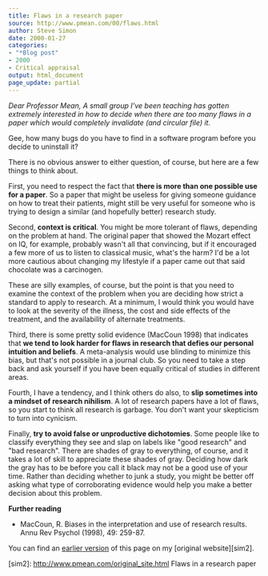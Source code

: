 ```yaml
---
title: Flaws in a research paper
source: http://www.pmean.com/00/flaws.html
author: Steve Simon
date: 2000-01-27
categories:
- "*Blog post"
- 2000
- Critical appraisal
output: html_document
page_update: partial
---
```


*Dear Professor Mean, A small group I've been teaching has gotten extremely interested in how to decide when there are too many flaws in a paper which would completely invalidate (and circular file) it.*

Gee, how many bugs do you have to find in a software program before you decide to uninstall it?

There is no obvious answer to either question, of course, but here are a few things to think about.

First, you need to respect the fact that **there is more than one possible use for a paper**. So a paper that might be useless for giving someone guidance on how to treat their patients, might still be very useful for someone who is trying to design a similar (and hopefully better) research study.

Second, **context is critical**. You might be more tolerant of flaws, depending on the problem at hand. The original paper that showed the Mozart effect on IQ, for example, probably wasn't all that convincing, but if it encouraged a few more of us to listen to classical music, what's the harm? I'd be a lot more cautious about changing my lifestyle if a paper came out that said chocolate was a carcinogen.

These are silly examples, of course, but the point is that you need to examine the context of the problem when you are deciding how strict a standard to apply to research. At a minimum, I would think you would have to look at the severity of the illness, the cost and side effects of the treatment, and the availability of alternate treatments.

Third, there is some pretty solid evidence (MacCoun 1998) that indicates that **we tend to look harder for flaws in research that defies our personal intuition and beliefs**. A meta-analysis would use blinding to minimize this bias, but that's not possible in a journal club. So you need to take a step back and ask yourself if you have been equally critical of studies in different areas.

Fourth, I have a tendency, and I think others do also, to **slip sometimes into a mindset of research nihilism**. A lot of research papers have a lot of flaws, so you start to think all research is garbage. You don't want your skepticism to turn into cynicism.

Finally, **try to avoid false or unproductive dichotomies**. Some people like to classify everything they see and slap on labels like "good research" and "bad research". There are shades of gray to everything, of course, and it takes a lot of skill to appreciate these shades of gray. Deciding how dark the gray has to be before you call it black may not be a good use of your time. Rather than deciding whether to junk a study, you might be better off asking what type of corroborating evidence would help you make a better decision about this problem.

**Further reading**

+ MacCoun, R. Biases in the interpretation and use of research results. Annu Rev Psychol (1998), 49: 259-87.

You can find an [earlier version][sim1] of this page on my [original website][sim2].

[sim1]: http://www.pmean.com/00/flaws.html
[sim2]: http://www.pmean.com/original_site.html Flaws in a research paper
